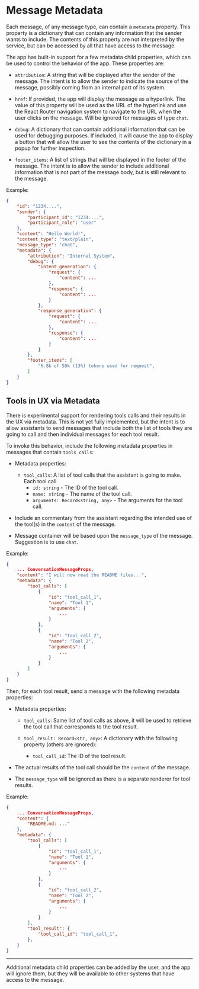 # Message Metadata

Each message, of any message type, can contain a `metadata` property. This property is a dictionary that can contain any information that the sender wants to include. The contents of this property are not interpreted by the service, but can be accessed by all that have access to the message.

The app has built-in support for a few metadata child properties, which can be used to control the behavior of the app. These properties are:

-   `attribution`: A string that will be displayed after the sender of the message. The intent is to allow the sender to indicate the source of the message, possibly coming from an internal part of its system.

-   `href`: If provided, the app will display the message as a hyperlink. The value of this property will be used as the URL of the hyperlink and use the React Router navigation system to navigate to the URL when the user clicks on the message. Will be ignored for messages of type `chat`.

-   `debug`: A dictionary that can contain additional information that can be used for debugging purposes. If included, it will cause the app to display a button that will allow the user to see the contents of the dictionary in a popup for further inspection.

-   `footer_items`: A list of strings that will be displayed in the footer of the message. The intent is to allow the sender to include additional information that is not part of the message body, but is still relevant to the message.

Example:

```json
{
    "id": "1234....",
    "sender": {
        "participant_id": "1234....",
        "participant_role": "user"
    },
    "content": "Hello World!",
    "content_type": "text/plain",
    "message_type": "chat",
    "metadata": {
        "attribution": "Internal System",
        "debug": {
            "intent_generation": {
                "request": {
                    "content": ...
                },
                "response": {
                    "content": ...
                }
            },
            "response_generation": {
                "request": {
                    "content": ...
                },
                "response": {
                    "content": ...
                }
            }
        },
        "footer_items": [
            "6.8k of 50k (13%) tokens used for request",
        ]
    }
}
```

## Tools in UX via Metadata

There is experimental support for rendering tools calls and their results in the UX via metadata. This is not yet fully implemented, but the intent is to allow assistants to send messages that include both the list of tools they are going to call and then individual messages for each tool result.

To invoke this behavior, include the following metadata properties in messages that contain `tools calls`:

-   Metadata properties:

    -   `tool_calls`: A list of tool calls that the assistant is going to make. Each tool call
        -   `id: string` - The ID of the tool call.
        -   `name: string` - The name of the tool call.
        -   `arguments: Record<string, any>` - The arguments for the tool call.

-   Include an commentary from the assistant regarding the intended use of the tool(s) in the `content` of the message.
-   Message container will be based upon the `message_type` of the message. Suggestion is to use `chat`.

Example:

```json
{
    ... ConversationMessageProps,
    "content": "I will now read the README files...",
    "metadata": {
        "tool_calls": [
            {
                "id": "tool_call_1",
                "name": "Tool 1",
                "arguments": {
                    ...
                }
            },
            {
                "id": "tool_call_2",
                "name": "Tool 2",
                "arguments": {
                    ...
                }
            }
        ]
    }
}
```

Then, for each tool result, send a message with the following metadata properties:

-   Metadata properties:

    -   `tool_calls`: Same list of tool calls as above, it will be used to retrieve the
        tool call that corresponds to the tool result.
    -   `tool_result: Record<str, any>`: A dictionary with the following property (others are ignored):

        -   `tool_call_id`: The ID of the tool result.

-   The actual results of the tool call should be the `content` of the message.
-   The `message_type` will be ignored as there is a separate renderer for tool results.

Example:

```json
{
    ... ConversationMessageProps,
    "content": {
        "README.md: ..."
    },
    "metadata": {
        "tool_calls": [
            {
                "id": "tool_call_1",
                "name": "Tool 1",
                "arguments": {
                    ...
                }
            },
            {
                "id": "tool_call_2",
                "name": "Tool 2",
                "arguments": {
                    ...
                }
            }
        ],
        "tool_result": {
            "tool_call_id": "tool_call_1",
        },
    }
}
```

---

Additional metadata child properties can be added by the user, and the app will ignore them, but they will be available to other systems that have access to the message.
